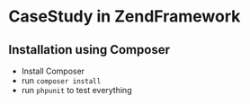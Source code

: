 # CaseStudy in ZendFramework

## Installation using Composer

- Install Composer
- run ```composer install```
- run ```phpunit``` to test everything

